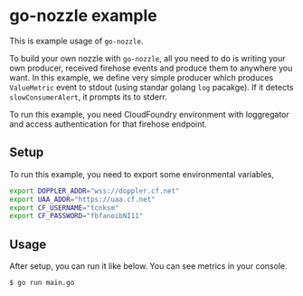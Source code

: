 # go-nozzle example

This is example usage of `go-nozzle`.

To build your own nozzle with `go-nozzle`, all you need to do is writing your own producer, received firehose events and produce them to anywhere you want. In this example, we define very simple producer which produces `ValueMetric` event to stdout (using standar golang `log` pacakge). If it detects `slowConsumerAlert`, it prompts its to stderr.

To run this example, you need CloudFoundry environment with loggregator and access authentication for that firehose endpoint.

## Setup

To run this example, you need to export some environmental variables,

```bash
export DOPPLER_ADDR="wss://doppler.cf.net"
export UAA_ADDR="https://uaa.cf.net"
export CF_USERNAME="tcnksm"
export CF_PASSWORD="fbfanoibNI11"
```

## Usage

After setup, you can run it like below. You can see metrics in your console.

```bash
$ go run main.go
```

